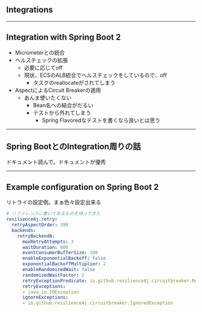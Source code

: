 <!-- sectionTitle: Integrations -->
## Integrations

---

## Integration with Spring Boot 2

* Micrometerとの統合
* ヘルスチェックの拡張
    * 必要に応じてoff
    * 現状、ECSのALB統合でヘルスチェックをしているので、off
        * タスクのreallocateがされてしまう
* AspectによるCircuit Breakerの適用
    * あんま使いたくない
        * Bean名への結合がだるい
        * テストから外れてしまう
            * Spring Flavoredなテストを書くなら良いとは思う

---

## Spring BootとのIntegration周りの話

ドキュメント読んで。ドキュメントが優秀

---

## Example configuration on Spring Boot 2

リトライの設定例。まぁ色々設定出来る

```yaml
# リファレンスに書いてあるものを持ってきた
resilience4j.retry:
  retryAspectOrder: 399
  backends:
    retryBackendA:
      maxRetryAttempts: 3
      waitDuration: 600
      eventConsumerBufferSize: 100
      enableExponentialBackoff: false
      exponentialBackoffMultiplier: 2
      enableRandomizedWait: false
      randomizedWaitFactor: 2
      retryExceptionPredicate: io.github.resilience4j.circuitbreaker.RecordFailurePredicate
      retryExceptions:
      - java.io.IOException
      ignoreExceptions:
      - io.github.resilience4j.circuitbreaker.IgnoredException
```
